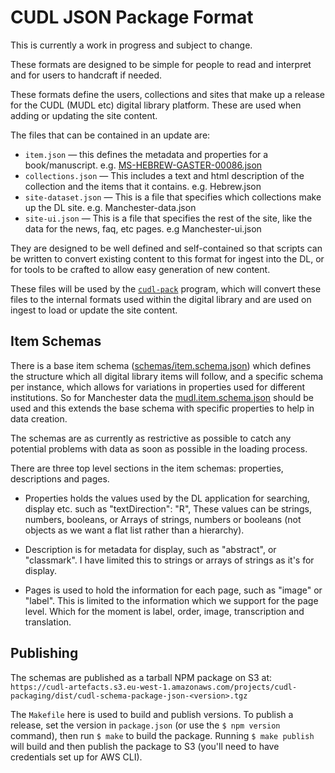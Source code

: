 # CUDL JSON Package Format

This is currently a work in progress and subject to change.

These formats are designed to be simple for people to read and interpret and for users to handcraft if needed.

These formats define the users, collections and sites that make up a release for the CUDL (MUDL etc) digital library platform. These are used when adding or updating the site content.

The files that can be contained in an update are:

- `item.json` — this defines the metadata and properties for a book/manuscript. e.g. [MS-HEBREW-GASTER-00086.json][gaster-example]
- `collections.json` — This includes a text and html description of the collection and the items that it contains. e.g. Hebrew.json
- `site-dataset.json` — This is a file that specifies which collections make up the DL site. e.g. Manchester-data.json
- `site-ui.json` — This is a file that specifies the rest of the site, like the data for the news, faq, etc pages. e.g Manchester-ui.json

[gaster-example]: examples/MUDL/MS-HEBREW-GASTER-00086/MS-HEBREW-GASTER-00086.json

They are designed to be well defined and self-contained so that scripts can be written to convert existing content to this format for ingest into the DL, or for tools to be crafted to allow easy generation of new content.

These files will be used by the [`cudl-pack`](https://bitbucket.org/CUDL/cudl-pack/) program, which will convert these files to the internal formats used within the digital library and are used on ingest to load or update the site content.

## Item Schemas

There is a base item schema ([schemas/item.schema.json](schemas/item.schema.json)) which defines the structure which all digital library items will follow, and a specific schema per instance, which allows for variations in properties used for different institutions. So for Manchester data the [mudl.item.schema.json](schemas/mudl.item.schema.json) should be used and this extends the base schema with specific properties to help in data creation.

The schemas are as currently as restrictive as possible to catch any potential problems with data as soon as possible in the loading process.

There are three top level sections in the item schemas: properties, descriptions and pages. 

 - Properties holds the values used by the DL application for searching, display etc.
  such as "textDirection": "R", These values can be strings, numbers, booleans, 
  or Arrays of strings, numbers or booleans (not objects as we want a flat list 
  rather than a hierarchy).

 - Description is for metadata for display, such as "abstract", or "classmark".
 I have limited this to strings or arrays of strings as it's for display.
 
 - Pages is used to hold the information for each page, such as "image" or "label".
  This is limited to the information which we support for the page level. 
  Which for the moment is label, order, image, transcription and translation.
  

## Publishing

The schemas are published as a tarball NPM package on S3 at: `https://cudl-artefacts.s3.eu-west-1.amazonaws.com/projects/cudl-packaging/dist/cudl-schema-package-json-<version>.tgz`

The `Makefile` here is used to build and publish versions. To publish a release, set the version in `package.json` (or use the `$ npm version` command), then run `$ make` to build the package. Running `$ make publish` will build and then publish the package to S3 (you'll need to have credentials set up for AWS CLI).
